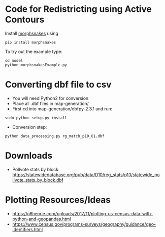 # Code for Redistricting using Active Contours

Install [morphsnakes](https://github.com/pmneila/morphsnakes) using
```
pip install morphsnakes
```

To try out the example type:
```
cd model
python morphsnakesExample.py
```

# Converting dbf file to csv

- You will need Python2 for conversion.
- Place all .dbf files in map-generation/
- First cd into map-generation/dbfpy-2.3.1 and run:
```
sudo python setup.py install
```

- Conversion step:
```
python data_processing.py rg_match_p10_01.dbf 
```
# Downloads
- Pollvote stats by block: https://statewidedatabase.org/pub/data/D10/reg_stats/p10/statewide_pollvote_stats_by_block.dbf

# Plotting Resources/Ideas 
- https://n8henrie.com/uploads/2017/11/plotting-us-census-data-with-python-and-geopandas.html
- https://www.census.gov/programs-surveys/geography/guidance/geo-identifiers.html
